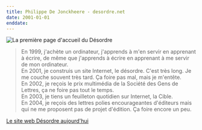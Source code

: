 ```yaml
---
title: Philippe De Jonckheere - desordre.net
date: 2001-01-01
enddate: 
---
```


![La première page d'accueil du Désordre]()  

> En 1999, j'achète un ordinateur, j'apprends à m'en servir en apprenant à écrire, de même que j'apprends à écrire en apprenant à me servir de mon ordinateur.  
> En 2001, je construis un site Internet, le désordre. C'est très long. Je me couche souvent très tard. Ça foire pas mal, mais je m'entête.  
> En 2002, je reçois le prix multimédia de la Société des Gens de Lettres, ça ne foire pas tout le temps.  
> En 2003, je tiens un feuilleton quotidien sur Internet, la Cible.  
> En 2004, je reçois des lettres polies encourageantes d'éditeurs mais qui ne me proposent pas de projet d'édition. Ça foire encore un peu.  

[Le site web Désordre aujourd'hui](http://desordre.net/)